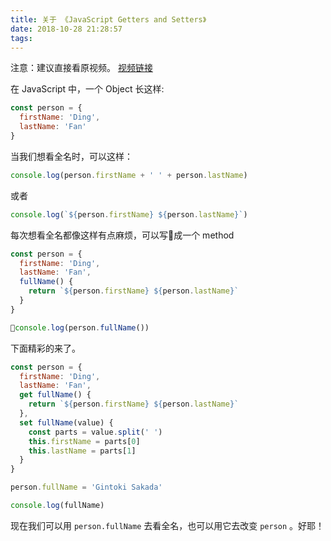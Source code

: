 ```yaml
---
title: 关于 《JavaScript Getters and Setters》
date: 2018-10-28 21:28:57
tags:
---
```


注意：建议直接看原视频。
[视频链接](https://youtu.be/bl98dm7vJt0)

在 JavaScript 中，一个 Object 长这样:

```js
const person = {
  firstName: 'Ding',
  lastName: 'Fan'
}
```

当我们想看全名时，可以这样：

```js
console.log(person.firstName + ' ' + person.lastName)
```

或者

```js
console.log(`${person.firstName} ${person.lastName}`)
```

每次想看全名都像这样有点麻烦，可以写成一个 method

```js
const person = {
  firstName: 'Ding',
  lastName: 'Fan',
  fullName() {
    return `${person.firstName} ${person.lastName}`
  }
}

console.log(person.fullName())
```

下面精彩的来了。

```js
const person = {
  firstName: 'Ding',
  lastName: 'Fan',
  get fullName() {
    return `${person.firstName} ${person.lastName}`
  },
  set fullName(value) {
    const parts = value.split(' ')
    this.firstName = parts[0]
    this.lastName = parts[1]
  }
}

person.fullName = 'Gintoki Sakada'

console.log(fullName)
```

现在我们可以用 `person.fullName` 去看全名，也可以用它去改变 `person` 。好耶！